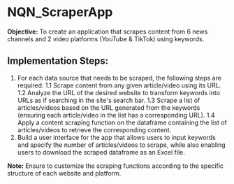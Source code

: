 # NQN_ScraperApp
**Objective:**  To create an application that scrapes content from 6 news channels and 2 video platforms (YouTube & TikTok) using keywords.

## Implementation Steps:
1. For each data source that needs to be scraped, the following steps are required:
  1.1 Scrape content from any given article/video using its URL.
  1.2 Analyze the URL of the desired website to transform keywords into URLs as if searching in the site's search bar.
  1.3 Scrape a list of articles/videos based on the URL generated from the keywords (ensuring each article/video in the list has a corresponding URL).
  1.4 Apply a content scraping function on the dataframe containing the list of articles/videos to retrieve the corresponding content.
2. Build a user interface for the app that allows users to input keywords and specify the number of articles/videos to scrape, while also enabling users to download the scraped dataframe as an Excel file.

**Note:** Ensure to customize the scraping functions according to the specific structure of each website and platform.
